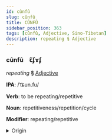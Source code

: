```yaml
---
id: cûnfû
slug: cûnfû
title: CÛNFÛ
sidebar_position: 363
tags: [cûnfû, Adjective, Sino-Tibetan]
description: repeating § Adjective
---
```


### cûnfû&emsp;<span kind="abugida">ꞇ̃ʄɤʄ</span>

*repeating* **§** [Adjective](../../tags/Adjective)

**IPA**: /ˈt͡ɕun.fu/

**Verb**: to be repeating/repetitive

**Noun**: repetitiveness/repetition/cycle

**Modifier**: repeating/repetitive

<details>
    <summary>Origin</summary>
    Mandarin 重複 chóngfù /ʈ͡ʂʰʊŋfu/<br/>
    <em>Sino-Tibetan Language Family</em>
</details>